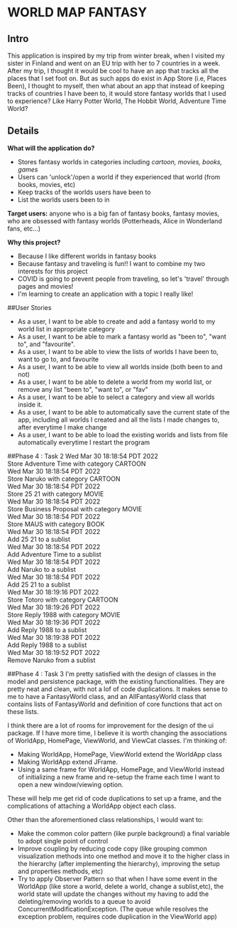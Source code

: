 # WORLD MAP FANTASY

## Intro

This application is inspired by my trip from winter break, when I visited my 
sister in Finland and went on an EU trip with her to 7 countries in a week. After my trip,
I thought it would be cool to have an app that tracks all the places that I set foot on.
But as such apps do exist in App Store (i.e, Places Been), I thought to myself, then what about an 
app that instead of keeping tracks of countries I have been to, it would store fantasy worlds that I
used to experience? Like Harry Potter World, The Hobbit World, Adventure Time World?

## Details

**What will the application do?**
- Stores fantasy worlds in categories including *cartoon, movies, books, games*
- Users can 'unlock'/open a world if they experienced that world (from books, movies, etc)
- Keep tracks of the worlds users have been to
- List the worlds users been to in 

**Target users:** anyone who is a big fan of fantasy books, fantasy movies, who are obsessed with 
fantasy worlds (Potterheads, Alice in Wonderland fans, etc...)

**Why this project?**
- Because I like different worlds in fantasy books
- Because fantasy and traveling is fun!! I want to combine my two interests for this project
- COVID is going to prevent people from traveling, so let's 'travel' through pages and movies!
- I'm learning to create an application with a topic I really like!

##User Stories
- As a user, I want to be able to create and add a fantasy world to my world list in appropriate category
- As a user, I want to be able to mark a fantasy world as "been to", "want to", and "favourite".
- As a user, I want to be able to view the lists of worlds I have been to, want to go to, and favourite 
- As a user, I want to be able to view all worlds inside (both been to and not) 
- As a user, I want to be able to delete a world from my world list, or remove any list "been to", "want to", or "fav"
- As a user, I want to be able to select a category and view all worlds inside it. 
- As a user, I want to be able to automatically save the current state of the app, including all worlds I created and
all the lists I made changes to, after everytime I make change
- As a user, I want to be able to load the existing worlds and lists from file automatically everytime I restart
the program

##Phase 4 : Task 2
Wed Mar 30 18:18:54 PDT 2022 \
Store Adventure Time with category CARTOON \
Wed Mar 30 18:18:54 PDT 2022 \
Store Naruko with category CARTOON \
Wed Mar 30 18:18:54 PDT 2022 \
Store 25 21 with category MOVIE \
Wed Mar 30 18:18:54 PDT 2022 \
Store Business Proposal with category MOVIE \
Wed Mar 30 18:18:54 PDT 2022 \
Store MAUS with category BOOK \
Wed Mar 30 18:18:54 PDT 2022 \
Add 25 21 to a sublist \
Wed Mar 30 18:18:54 PDT 2022 \
Add Adventure Time to a sublist \
Wed Mar 30 18:18:54 PDT 2022 \
Add Naruko to a sublist \
Wed Mar 30 18:18:54 PDT 2022 \
Add 25 21 to a sublist \
Wed Mar 30 18:19:16 PDT 2022 \
Store Totoro with category CARTOON \
Wed Mar 30 18:19:26 PDT 2022 \
Store Reply 1988 with category MOVIE \
Wed Mar 30 18:19:36 PDT 2022 \
Add Reply 1988 to a sublist \
Wed Mar 30 18:19:38 PDT 2022 \
Add Reply 1988 to a sublist \
Wed Mar 30 18:19:52 PDT 2022 \
Remove Naruko from a sublist

##Phase 4 : Task 3
I'm pretty satisfied with the design of classes in the model and persistence package, with the existing functionalities.
They are pretty neat and clean, with not a lof of code duplications. It makes sense to me to have a FantasyWorld class, 
and an AllFantasyWorld class that contains lists of FantasyWorld and definition of core functions that act on these 
lists.

I think there are a lot of rooms for improvement for the design of the ui package. If I have more time, I believe it is
worth changing the associations of WorldApp, HomePage, ViewWorld, and ViewCat classes. I'm thinking of:
- Making WorldApp, HomePage, ViewWorld extend the WorldApp class 
- Making WorldApp extend JFrame. 
- Using a same frame for WorldApp, HomePage, and ViewWorld instead of initializing a new frame and re-setup the frame
each time I want to open a new window/viewing option. 

These will help me get rid of code duplications to set up a frame, and the complications of attaching a WorldApp object
each class.

Other than the aforementioned class relationships, I would want to:

- Make the common color pattern (like purple background) a final variable to adopt single point of control
- Improve coupling by reducing code copy (like grouping common visualization methods into one method and move it to the
higher class in the hierarchy (after implementing the hierarchy), improving the setup and properties methods, etc)
- Try to apply Observer Pattern so that when I have some event in the WorldApp (like store a world, delete a world,
change a sublist,etc), the world state will update the changes without my having to add the deleting/removing worlds to
a queue to avoid ConcurrentModificationException. (The queue while resolves the exception problem, requires code 
duplication in the ViewWorld app)